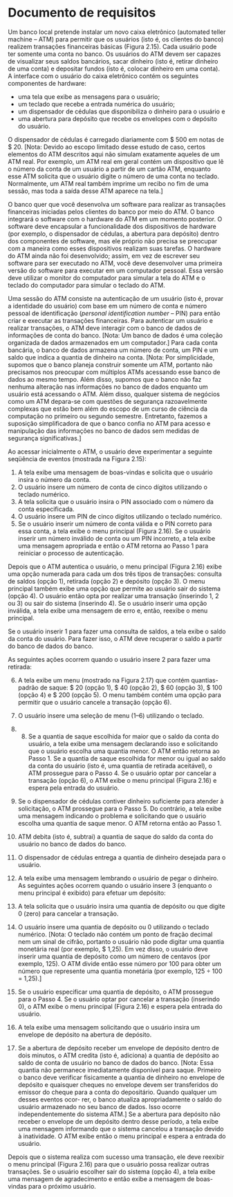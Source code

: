 # Documento de requisitos  

Um banco local pretende instalar um novo caixa eletrônico (automated teller machine – ATM) para permitir que os usuários (isto é, os clientes do banco) realizem transações financeiras básicas (Figura 2.15). Cada usuário pode ter somente uma conta no banco. Os usuários do ATM devem ser capazes de visualizar seus saldos bancários, sacar dinheiro (isto é, retirar dinheiro de uma conta) e depositar fundos (isto é, colocar dinheiro em uma conta).  
A interface com o usuário do caixa eletrônico contém os seguintes componentes de hardware:
- uma tela que exibe as mensagens para o usuário;
- um teclado que recebe a entrada numérica do usuário;
- um dispensador de cédulas que disponibiliza o dinheiro para o usuário e
- uma abertura para depósito que recebe os envelopes com o depósito do usuário.

O dispensador de cédulas é carregado diariamente com $ 500 em notas de $ 20. [Nota: Devido ao escopo limitado desse estudo de caso, certos elementos do ATM descritos aqui não simulam exatamente aqueles de um ATM real. Por exemplo, um ATM real em geral contém um dispositivo que lê o número da conta de um usuário a partir de um cartão ATM, enquanto esse ATM solicita que o usuário digite o número de uma conta no teclado. Normalmente, um ATM real também imprime um recibo no fim de uma sessão, mas toda a saída desse ATM aparece na tela.]

O banco quer que você desenvolva um software para realizar as transações financeiras iniciadas pelos clientes do banco por meio do ATM. O banco integrará o software com o hardware do ATM em um momento posterior. O software deve encapsular a funcionalidade dos dispositivos de hardware (por exemplo, o dispensador de cédulas, a abertura para depósito) dentro dos componentes de software, mas ele próprio não precisa se preocupar com a maneira como esses dispositivos realizam suas tarefas. O hardware do ATM ainda não foi desenvolvido; assim, em vez de escrever seu software para ser executado no ATM, você deve desenvolver uma primeira versão do software para executar em um computador pessoal. Essa versão deve utilizar o monitor do computador para simular a tela do ATM e o teclado do computador para simular o teclado do ATM.

Uma sessão do ATM consiste na autenticação de um usuário (isto é, provar a identidade do usuário) com base em um número de conta e número pessoal de identificação (_personal identification number_ – PIN) para então criar e executar as transações financeiras. Para autenticar um usuário e realizar transações, o ATM deve interagir com o banco de dados de informações de conta do banco. [Nota: Um banco de dados é uma coleção organizada de dados armazenados em um computador.] Para cada conta bancária, o banco de dados armazena um número de conta, um PIN e um saldo que indica a quantia de dinheiro na conta. [Nota: Por simplicidade, supomos que o banco planeja construir somente um ATM, portanto não precisamos nos preocupar com múltiplos ATMs acessando esse banco de dados ao mesmo tempo. Além disso, supomos que o banco não faz nenhuma alteração nas informações no banco de dados enquanto um usuário está acessando o ATM. Além disso, qualquer sistema de negócios como um ATM depara-se com questões de segurança razoavelmente complexas que estão bem além do escopo de um curso de ciência da computação no primeiro ou segundo semestre. Entretanto, fazemos a suposição simplificadora de que o banco confia no ATM para acesso e manipulação das informações no banco de dados sem medidas de segurança significativas.]

Ao acessar inicialmente o ATM, o usuário deve experimentar a seguinte seqüência de eventos (mostrada na Figura 2.15):
1. A tela exibe uma mensagem de boas-vindas e solicita que o usuário insira o número da conta.
2. O usuário insere um número de conta de cinco dígitos utilizando o teclado numérico.
3. A tela solicita que o usuário insira o PIN associado com o número da conta especificada.
4. O usuário insere um PIN de cinco dígitos utilizando o teclado numérico.
5. Se o usuário inserir um número de conta válida e o PIN correto para essa conta, a tela exibe o menu principal (Figura 2.16). Se o usuário inserir um número inválido de conta ou um PIN incorreto, a tela exibe uma mensagem apropriada e então o ATM retorna ao Passo 1 para reiniciar o processo de autenticação.

Depois que o ATM autentica o usuário, o menu principal (Figura 2.16) exibe uma opção numerada para cada um dos três tipos de transações: consulta de saldos (opção 1), retirada (opção 2) e depósito (opção 3). O menu principal também exibe uma opção que permite ao usuário sair do sistema (opção 4). O usuário então opta por realizar uma transação (inserindo 1, 2 ou 3) ou sair do sistema (inserindo 4). Se o usuário inserir uma opção inválida, a tela exibe uma mensagem de erro e, então, reexibe o menu principal.

Se o usuário inserir 1 para fazer uma consulta de saldos, a tela exibe o saldo da conta do usuário. Para fazer isso, o ATM deve recuperar o saldo a partir do banco de dados do banco.


As seguintes ações ocorrem quando o usuário insere 2 para fazer uma retirada:

6. A tela exibe um menu (mostrado na Figura 2.17) que contém quantias-padrão de saque: $ 20 (opção 1), $ 40 (opção 2), $ 60 (opção 3), $ 100 (opção 4) e $ 200 (opção 5). O menu também contém uma opção para permitir que o usuário cancele a transação (opção 6).
7. O usuário insere uma seleção de menu (1–6) utilizando o teclado. 
8. 8. Se a quantia de saque escolhida for maior que o saldo da conta do usuário, a tela exibe uma mensagem declarando isso e solicitando que o usuário escolha uma quantia menor. O ATM então retorna ao Passo 1. Se a quantia de saque escolhida for menor ou igual ao saldo da conta do usuário (isto é, uma quantia de retirada aceitável), o ATM prossegue para o Passo 4. Se o usuário optar por cancelar a transação (opção 6), o ATM exibe o menu principal (Figura 2.16) e espera pela entrada do usuário.

9. Se o dispensador de cédulas contiver dinheiro suficiente para atender à solicitação, o ATM prossegue para o Passo 5. Do contrário, a tela exibe uma mensagem indicando o problema e solicitando que o usuário escolha uma quantia de saque menor. O
ATM retorna então ao Passo 1.
10. ATM debita (isto é, subtrai) a quantia de saque do saldo da conta do usuário no banco de dados do banco.
11. O dispensador de cédulas entrega a quantia de dinheiro desejada para o usuário.
12. A tela exibe uma mensagem lembrando o usuário de pegar o dinheiro.
As seguintes ações ocorrem quando o usuário insere 3 (enquanto o menu principal é exibido) para efetuar um depósito:
13. A tela solicita que o usuário insira uma quantia de depósito ou que digite 0 (zero) para cancelar a transação.
14. O usuário insere uma quantia de depósito ou 0 utilizando o teclado numérico. [Nota: O teclado não contém um ponto de fração
decimal nem um sinal de cifrão, portanto o usuário não pode digitar uma quantia monetária real (por exemplo, $ 1,25). Em
vez disso, o usuário deve inserir uma quantia de depósito como um número de centavos (por exemplo, 125). O ATM divide então
esse número por 100 para obter um número que represente uma quantia monetária (por exemplo, 125 ÷ 100 = 1,25).]
15. Se o usuário especificar uma quantia de depósito, o ATM prossegue para o Passo 4. Se o usuário optar por cancelar a transação
(inserindo 0), o ATM exibe o menu principal (Figura 2.16) e espera pela entrada do usuário.
16. A tela exibe uma mensagem solicitando que o usuário insira um envelope de depósito na abertura de depósito.
17. Se a abertura de depósito receber um envelope de depósito dentro de dois minutos, o ATM credita (isto é, adiciona) a quantia de depósito ao saldo de conta de usuário no banco de dados do banco. [Nota: Essa quantia não permanece imediatamente disponível
para saque. Primeiro o banco deve verificar fisicamente a quantia de dinheiro no envelope de depósito e quaisquer cheques no envelope devem ser transferidos do emissor do cheque para a conta do depositário. Quando qualquer um desses eventos ocor-
rer, o banco atualiza apropriadamente o saldo do usuário armazenado no seu banco de dados. Isso ocorre independentemente do sistema ATM.] Se a abertura para depósito não receber o envelope de um depósito dentro desse período, a tela exibe uma
mensagem informando que o sistema cancelou a transação devido à inatividade. O ATM exibe então o menu principal e espera a entrada do usuário.

Depois que o sistema realiza com sucesso uma transação, ele deve reexibir o menu principal (Figura 2.16) para que o usuário possa realizar outras transações. Se o usuário escolher sair do sistema (opção 4), a tela exibe uma mensagem de agradecimento e então exibe a mensagem de boas-vindas para o próximo usuário.